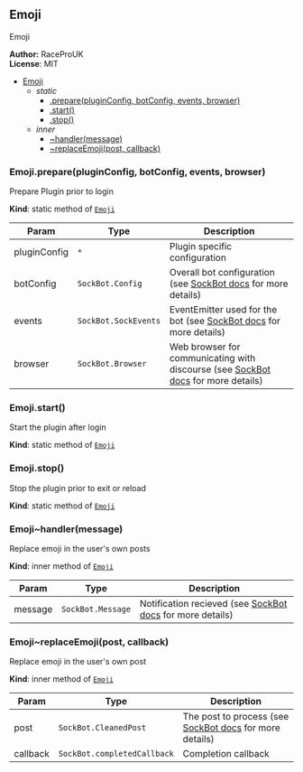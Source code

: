 <a name="module_Emoji"></a>
## Emoji
Emoji

**Author:** RaceProUK  
**License**: MIT  

* [Emoji](#module_Emoji)
  * _static_
    * [.prepare(pluginConfig, botConfig, events, browser)](#module_Emoji.prepare)
    * [.start()](#module_Emoji.start)
    * [.stop()](#module_Emoji.stop)
  * _inner_
    * [~handler(message)](#module_Emoji..handler)
    * [~replaceEmoji(post, callback)](#module_Emoji..replaceEmoji)

<a name="module_Emoji.prepare"></a>
### Emoji.prepare(pluginConfig, botConfig, events, browser)
Prepare Plugin prior to login

**Kind**: static method of <code>[Emoji](#module_Emoji)</code>  

| Param | Type | Description |
| --- | --- | --- |
| pluginConfig | <code>\*</code> | Plugin specific configuration |
| botConfig | <code>SockBot.Config</code> | Overall bot configuration (see [SockBot docs](https://sockbot.rtfd.org/en/latest/api/lib/config/) for more details) |
| events | <code>SockBot.SockEvents</code> | EventEmitter used for the bot (see [SockBot docs](https://sockbot.rtfd.org/en/latest/api/external/events/#module_SockEvents) for more details) |
| browser | <code>SockBot.Browser</code> | Web browser for communicating with discourse (see [SockBot docs](https://sockbot.rtfd.org/en/latest/api/lib/browser/) for more details) |

<a name="module_Emoji.start"></a>
### Emoji.start()
Start the plugin after login

**Kind**: static method of <code>[Emoji](#module_Emoji)</code>  
<a name="module_Emoji.stop"></a>
### Emoji.stop()
Stop the plugin prior to exit or reload

**Kind**: static method of <code>[Emoji](#module_Emoji)</code>  
<a name="module_Emoji..handler"></a>
### Emoji~handler(message)
Replace emoji in the user's own posts

**Kind**: inner method of <code>[Emoji](#module_Emoji)</code>  

| Param | Type | Description |
| --- | --- | --- |
| message | <code>SockBot.Message</code> | Notification recieved (see [SockBot docs](https://sockbot.rtfd.org/en/latest/api/external/messageBus/#external.module_messageBus..message) for more details) |

<a name="module_Emoji..replaceEmoji"></a>
### Emoji~replaceEmoji(post, callback)
Replace emoji in the user's own post

**Kind**: inner method of <code>[Emoji](#module_Emoji)</code>  

| Param | Type | Description |
| --- | --- | --- |
| post | <code>SockBot.CleanedPost</code> | The post to process (see [SockBot docs](https://sockbot.rtfd.org/en/latest/api/external/messageBus/#external.module_messageBus..message) for more details) |
| callback | <code>SockBot.completedCallback</code> | Completion callback |

